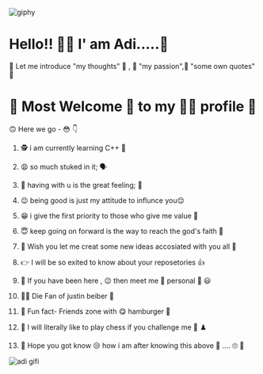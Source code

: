 
![giphy](https://user-images.githubusercontent.com/79000241/110577300-64b43880-8188-11eb-8393-a6bc08bebad7.gif)



  # Hello!! :raising_hand_man: I' am Adi.....:wave:
  
  


:crossed_fingers: Let me introduce   "my thoughts" :thought_balloon:  , :hugs: "my passion",:tipping_hand_person:  "some own quotes" :raised_hands:


 # :pray: Most Welcome :bow:  to my :tipping_hand_man: profile :palms_up_together:


:upside_down_face:  Here we go -  :flushed:  :point_down: 




1) :detective:  i am currently learning C++ :angel:

2) :weary: so much stuked in it; :speaking_head:

3) :pleading_face: having with u is the great feeling; :busts_in_silhouette:

4) :wink: being good is just my attitude to influnce you:relieved:

     
5) :grin: i give the first priority to those who give me value :grimacing:


6)  :innocent: keep going on forward is the way to reach the god's faith :anger:
 
7) :100: Wish you let me creat some new ideas accosiated with you all :dizzy:

 8)  :point_right:  I will be so exited to know about your reposetories :+1:
  
  
 9) :no_good: If you have been here , :wink: then meet me :calling:  personal :zany_face: :smiley:
 
10)  :man_singer: Die Fan of justin beiber :musical_note:
 
11) :couple:  Fun fact-   Friends zone with :yum:  hamburger :hamburger: 
 
12) :punch:  I  will literally like to play chess if you challenge me :call_me_hand: :chess_pawn:


13) :raised_eyebrow: Hope you got know :unamused: how i am after knowing this above :eyes: .... :roll_eyes: :stars:








![adi gifi](https://user-images.githubusercontent.com/79000241/110576307-8f9d8d00-8186-11eb-85f1-07c179de85d7.gif)
